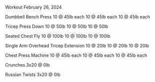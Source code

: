 Workout February 26, 2024

Dumbbell Bench Press
10 @ 45lb each
10 @ 45lb each
10 @ 45lb each

Tricep Press Down
10 @ 50lb
10 @ 50lb
10 @ 50lb

Seated Chest Fly
10 @ 100lb
10 @ 100lb
10 @ 100lb

Single Arm Overhead Tricep Extension
10 @ 20lb
10 @ 20lb
10 @ 20lb

Chest Press Machine
10 @ 45lb each
10 @ 45lb each
10 @ 45lb each

Crunches
3x20 @ 0lb

Russian Twists
3x20 @ 0lb